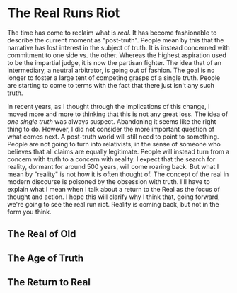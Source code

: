 # The Real Runs Riot

The time has come to reclaim what is _real_. It has become fashionable to describe the current moment as "post-truth". People mean by this that the narrative has lost interest in the subject of truth. It is instead concerned with commitment to one side vs. the other. Whereas the highest aspiration used to be the impartial judge, it is now the partisan fighter. The idea that of an intermediary, a neutral arbitrator, is going out of fashion. The goal is no longer to foster a large tent of competing grasps of a single truth. People are starting to come to terms with the fact that there just isn't any such truth.

In recent years, as I thought through the implications of this change, I moved more and more to thinking that this is not any great loss. The idea of _one single truth_ was always suspect. Abandoning it seems like the right thing to do. However, I did not consider the more important question of what comes next. A post-truth world will still need to point to something. People are not going to turn into relativists, in the sense of someone who believes that all claims are equally legitimate. People will instead turn from a concern with truth to a concern with reality. I expect that the search for reality, dormant for around 500 years, will come roaring back. But what I mean by "reality" is not how it is often thought of. The concept of the real in modern discourse is poisoned by the obsession with truth. I'll have to explain what I mean when I talk about a return to the Real as the focus of thought and action. I hope this will clarify why I think that, going forward, we're going to see the real run riot. Reality is coming back, but not in the form you think.

## The Real of Old

## The Age of Truth

## The Return to Real

